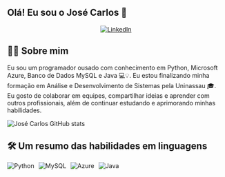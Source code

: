 ## Olá! Eu sou o José Carlos 👋

<p align="center">
    <a href="https://www.linkedin.com/in/jos%C3%A9-carlos-761a2b281/" target="_blank">
        <img src="https://img.shields.io/badge/LinkedIn-0077B5?style=for-the-badge&logo=linkedin&logoColor=white" alt="LinkedIn">
    </a>
</p>

## 👩‍💻 Sobre mim

Eu sou um programador ousado com conhecimento em Python, Microsoft Azure, Banco de Dados MySQL e Java 💻💡. Eu estou finalizando minha formação em Análise e Desenvolvimento de Sistemas pela Uninassau 🎓. Eu gosto de colaborar em equipes, compartilhar ideias e aprender com outros profissionais, além de continuar estudando e aprimorando minhas habilidades.

![José Carlos GitHub stats](https://github-readme-stats.vercel.app/api?username=Josecarlos9021&show_icons=true&theme=radical)

## 🛠️ Um resumo das habilidades em linguagens

<div style="display: inline-flex; gap: 10px;">
    <img align="center" alt="Python" src="https://img.shields.io/badge/Python-14354C?style=for-the-badge&logo=python&logoColor=white" />
    <img align="center" alt="MySQL" src="https://img.shields.io/badge/MySQL-00000F?style=for-the-badge&logo=mysql&logoColor=white" />
    <img align="center" alt="Azure" src="https://custom-icon-badges.demolab.com/badge/Microsoft%20Azure-0089D6?logo=msazure&logoColor=white" />
    <img align="center" alt="Java" src="https://img.shields.io/badge/Java-ED8B00?style=for-the-badge&logo=openjdk&logoColor=white" />
    
</div>
